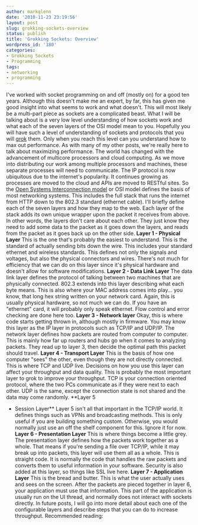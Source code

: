 ```yaml
---
author: markglenn
date: '2010-11-23 23:19:56'
layout: post
slug: grokking-sockets-overview
status: publish
title: 'Grokking Sockets: Overview'
wordpress_id: '180'
categories:
- Grokking Sockets
- Programming
tags:
- networking
- programming
---
```


I've worked with socket programming on and off (mostly on) for a good
ten years. Although this doesn't make me an expert, by far, this has
given me good insight into what seems to work and what doesn't. This
will most likely be a multi-part piece as sockets are a complicated
beast. What I will be talking about is a very low level understanding of
how sockets work and what each of the seven layers of the OSI model mean
to you. Hopefully you will have such a level of understanding of sockets
and protocols that you will [grok](http://en.wikipedia.org/wiki/Grok)
them. Only when you reach this level can you understand how to max out
performance. As with many of my other posts, we're really here to talk
about maximizing performance. The world has changed with the advancement
of multicore processors and cloud computing. As we move into
distributing our work among multiple processors and machines, these
separate processes will need to communicate. The IP protocol is now
ubiquitous due to the internet's popularity. It continues growing as
processes are moved to the cloud and APIs are moved to RESTful sites. So
the [Open Systems Interconnection
model](http://en.wikipedia.org/wiki/OSI_model) or OSI model defines the
basis of most networking systems. This includes the full stack that runs
the internet from HTTP down to the 802.3 standard (ethernet cable). I'll
briefly define each of the seven layers and how they map to the web.
Each layer of the stack adds its own unique wrapper upon the packet it
receives from above. In other words, the layers don't care about each
other. They just know they need to add some data to the packet as it
goes down the layers, and reads from the packet as it goes back up on
the other side. **Layer 1 - Physical Layer** This is the one that's
probably the easiest to understand. This is the standard of actually
sending bits down the wire. This includes your standard ethernet and
wireless standards. This defines not only the signals and voltages, but
also the physical connectors and wires. There's not much for efficiency
that we can do on this layer since it's physical hardware and doesn't
allow for software modifications. **Layer 2 - Data Link Layer** The data
link layer defines the protocol of talking between two machines that are
physically connected. 802.3 extends into this layer describing what each
byte means. This is also where your MAC address comes into play... you
know, that long hex string written on your network card. Again, this is
usually physical hardware, so not much we can do. If you have an
"ethernet" card, it will probably only speak ethernet. Flow control and
error checking are done here too. **Layer 3 - Network layer** Okay, this
is where code starts getting thrown in, although mostly in firmware. You
may know this layer as the IP layer in protocols such as TCP/IP and
UDP/IP. The network layer defines how packets are routed from computer
to computer. This is mainly how far up routers and hubs go when it comes
to analyzing packets. They read up to layer 3, then decide the optimal
path this packet should travel. **Layer 4 - Transport Layer** This is
the basis of how one computer "sees" the other, even though they are not
directly connected. This is where TCP and UDP live. Decisions on how you
use this layer can affect your throughput and data quality. This is
probably the most important layer to grok to improve your throughput.
TCP is your connection oriented protocol, where the two PCs communicate
as if they were next to each other. UDP is the same, except the
connection state is not shared and the data may come randomly. **Layer 5
- Session Layer** Layer 5 isn't all that important in the TCP/IP world.
It defines things such as VPNs and broadcasting methods. This is only
useful if you are building something custom. Otherwise, you would
normally just use an off the shelf component for this. Ignore it for
now. **Layer 6 - Presentation Layer** This is where things become a
little grey. The presentation layer defines how the packets work
together as a whole. That means if you're sending a file over TCP/IP,
while it may break up into packets, this layer will use them all as a
whole. This is straight code. It is normally the code that handles the
raw packets and converts them to useful information in your software.
Security is also added at this layer, so things like SSL live here.
**Layer 7 - Application Layer** This is the bread and butter. This is
what the user actually uses and sees on the screen. After the packets
are pieced together in layer 6, your application must use that
information. This part of the application is usually run on the UI
thread, and normally does not interact with sockets directly. In future
posts, I will go into more detail about each one of the configurable
layers and describe steps that you can do to increase throughput.
Recommended reading:
